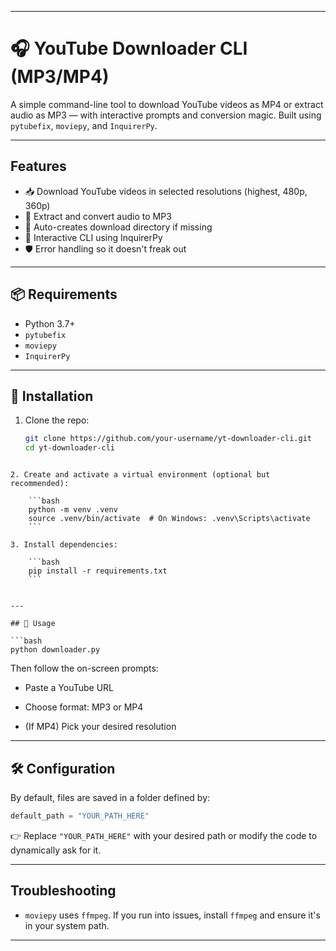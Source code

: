 
---


# 🎧 YouTube Downloader CLI (MP3/MP4)

A simple command-line tool to download YouTube videos as MP4 or extract audio as MP3 — with interactive prompts and conversion magic. Built using `pytubefix`, `moviepy`, and `InquirerPy`.

---

## Features

- 📥 Download YouTube videos in selected resolutions (highest, 480p, 360p)
- 🎵 Extract and convert audio to MP3
- 📂 Auto-creates download directory if missing
- 🧠 Interactive CLI using InquirerPy
- 🛡️ Error handling so it doesn't freak out

---

## 📦 Requirements

- Python 3.7+
- `pytubefix`
- `moviepy`
- `InquirerPy`

---

## 🔧 Installation

1. Clone the repo:
   ```bash
   git clone https://github.com/your-username/yt-downloader-cli.git
   cd yt-downloader-cli
```

2. Create and activate a virtual environment (optional but recommended):
    
    ```bash
    python -m venv .venv
    source .venv/bin/activate  # On Windows: .venv\Scripts\activate
    ```
    
3. Install dependencies:
    
    ```bash
    pip install -r requirements.txt
    ```
    

---

## 🧠 Usage

```bash
python downloader.py
```

Then follow the on-screen prompts:

- Paste a YouTube URL
    
- Choose format: MP3 or MP4
    
- (If MP4) Pick your desired resolution
    

---

## 🛠 Configuration

By default, files are saved in a folder defined by:

```python
default_path = "YOUR_PATH_HERE"
```

👉 Replace `"YOUR_PATH_HERE"` with your desired path or modify the code to dynamically ask for it.

---

## Troubleshooting

- `moviepy` uses `ffmpeg`. If you run into issues, install `ffmpeg` and ensure it's in your system path.
---

